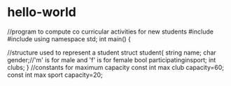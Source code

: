 # hello-world
//program to compute co curricular activities for new students
#include <iostream>
#include <string>
using namespace std;
int main()
{

//structure used to represent a student
struct student{
string name;
char gender;//'m' is for male and 'f' is for female
bool participatinginsport;
int clubs;
}
//constants for maximum capacity
const int max club capacity=60;
const int max sport capacity=20;
